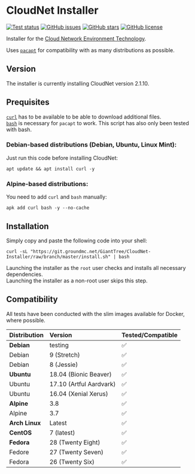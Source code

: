 # CloudNet Installer

[![Test status](https://ci.groundmc.net/buildStatus/icon?job=GiantTree/CloudNet-Installer/master)](https://ci.groundmc.net/job/GiantTree/job/CloudNet-Installer/job/master/)
[![GitHub issues](https://img.shields.io/github/issues/GiantTreeLP/CloudNet-Installer.svg)](https://github.com/GiantTreeLP/CloudNet-Installer/issues)
[![GitHub stars](https://img.shields.io/github/stars/GiantTreeLP/CloudNet-Installer.svg)](https://github.com/GiantTreeLP/CloudNet-Installer/stargazers)
[![GitHub license](https://img.shields.io/github/license/GiantTreeLP/CloudNet-Installer.svg)](https://github.com/GiantTreeLP/CloudNet-Installer/blob/master/LICENSE)


Installer for the [Cloud Network Environment Technology](https://github.com/CloudNetService/CloudNet).

Uses [`pacapt`](https://github.com/icy/pacapt) for compatibility with as many distributions as possible.

## Version

The installer is currently installing CloudNet version 2.1.10.

## Prequisites

[`curl`](https://curl.haxx.se/) has to be available to be able to download additional files.  
[`bash`](https://www.gnu.org/software/bash/) is necessary for `pacapt` to work. This script has also only been tested with bash.

### Debian-based distributions (Debian, Ubuntu, Linux Mint):

Just run this code before installing CloudNet:

    apt update && apt install curl -y

### Alpine-based distributions:

You need to add `curl` and `bash` manually:

    apk add curl bash -y --no-cache

## Installation

Simply copy and paste the following code into your shell:

    curl -sL "https://git.groundmc.net/GiantTree/CloudNet-Installer/raw/branch/master/install.sh" | bash

Launching the installer as the `root` user checks and installs all necessary dependencies.  
Launching the installer as a non-root user skips this step.

## Compatibility

All tests have been conducted with the slim images available for Docker, where possible.

| Distribution   | Version                 | Tested/Compatible |
| :------------- | :---------------------- | :---------------- |
| **Debian**     | testing                 | ✅                 |
| Debian         | 9 (Stretch)             | ✅                 |
| Debian         | 8 (Jessie)              | ✅                 |
| **Ubuntu**     | 18.04 (Bionic Beaver)   | ✅                 |
| Ubuntu         | 17.10 (Artful Aardvark) | ✅                 |
| Ubuntu         | 16.04 (Xenial Xerus)    | ✅                 |
| **Alpine**     | 3.8                     | ✅                 |
| Alpine         | 3.7                     | ✅                 |
| **Arch Linux** | Latest                  | ✅                 |
| **CentOS**     | 7 (latest)              | ✅                 |
| **Fedora**     | 28 (Twenty Eight)       | ✅                 |
| Fedore         | 27 (Twenty Seven)       | ✅                 |
| Fedora         | 26 (Twenty Six)         | ✅                 |
